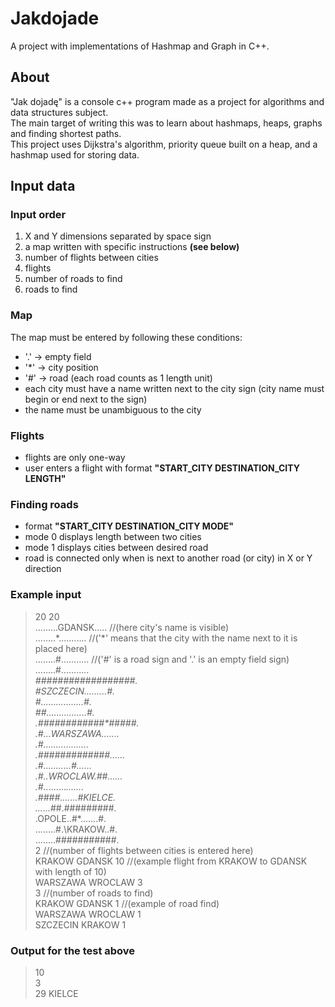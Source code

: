 # Jakdojade
A project with implementations of Hashmap and Graph in C++.  
## About
"Jak dojadę" is a console c++ program made as a project for algorithms and data structures subject.  
The main target of writing this was to learn about hashmaps, heaps, graphs and finding shortest paths.  
This project uses Dijkstra's algorithm, priority queue built on a heap, and a hashmap used for storing data.

## Input data  
### Input order
1. X and Y dimensions separated by space sign  
2. a map written with specific instructions **(see below)**  
3. number of flights between cities  
4. flights  
5. number of roads to find
6. roads to find  

### Map
The map must be entered by following these conditions:
- '.' -> empty field
- '*' -> city position
- '#' -> road (each road counts as 1 length unit)
- each city must have a name written next to the city sign (city name must begin or end next to the sign)
- the name must be unambiguous to the city

### Flights  
- flights are only one-way
- user enters a flight with format **"START_CITY DESTINATION_CITY LENGTH"**

### Finding roads
- format **"START_CITY DESTINATION_CITY MODE"**
- mode 0 displays length between two cities
- mode 1 displays cities between desired road
- road is connected only when is next to another road (or city) in X or Y direction

### Example input
> 20 20  
> .........GDANSK.....  //(here city's name is visible)  
> ........\*...........  //('\*' means that the city with the name next to it is placed here)  
> ........#\...........  //('\#' is a road sign and '\.' is an empty field sign)  
> ........#\...........  
> *##################.  
> #SZCZECIN.........#.  
> #.................#.  
> ##................#.  
> .############\*#####.  
> .#...WARSZAWA.......  
> .#..................  
> .#############......  
> .#...........#......  
> .#\..WROCLAW.##......  
> .#..*\.......*\.......  
> .####.......#KIELCE.  
> ......*##.#########.  
> .OPOLE..#\*.......#.  
> ........#.\KRAKOW..#.  
> ........###########.  
> 2  //(number of flights between cities is entered here)  
> KRAKOW GDANSK 10  //(example flight from KRAKOW to GDANSK with length of 10)  
> WARSZAWA WROCLAW 3  
> 3  //(number of roads to find)  
> KRAKOW GDANSK 1  //(example of road find)  
> WARSZAWA WROCLAW 1  
> SZCZECIN KRAKOW 1  
>
### Output for the test above
>10  
3  
29 KIELCE  
>



